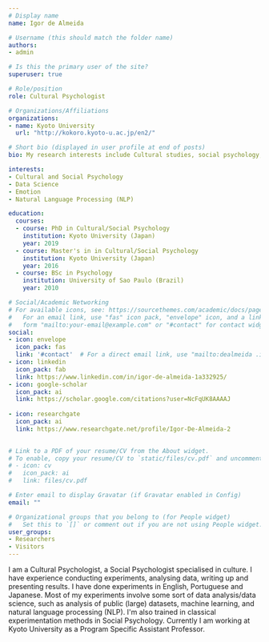 ```yaml
---
# Display name
name: Igor de Almeida

# Username (this should match the folder name)
authors:
- admin

# Is this the primary user of the site?
superuser: true

# Role/position
role: Cultural Psychologist

# Organizations/Affiliations
organizations:
- name: Kyoto University
  url: "http://kokoro.kyoto-u.ac.jp/en2/"

# Short bio (displayed in user profile at end of posts)
bio: My research interests include Cultural studies, social psychology, and data science.

interests:
- Cultural and Social Psychology
- Data Science
- Emotion
- Natural Language Processing (NLP)

education:
  courses:
  - course: PhD in Cultural/Social Psychology
    institution: Kyoto University (Japan)
    year: 2019
  - course: Master's in in Cultural/Social Psychology
    institution: Kyoto University (Japan)
    year: 2016
  - course: BSc in Psychology
    institution: University of Sao Paulo (Brazil) 
    year: 2010

# Social/Academic Networking
# For available icons, see: https://sourcethemes.com/academic/docs/page-builder/#icons
#   For an email link, use "fas" icon pack, "envelope" icon, and a link in the
#   form "mailto:your-email@example.com" or "#contact" for contact widget.
social:
- icon: envelope
  icon_pack: fas
  link: '#contact'  # For a direct email link, use "mailto:dealmeida .igor .b04@kyoto-u .jp".
- icon: linkedin
  icon_pack: fab
  link: https://www.linkedin.com/in/igor-de-almeida-1a332925/
- icon: google-scholar
  icon_pack: ai
  link: https://scholar.google.com/citations?user=NcFqUK8AAAAJ
  
- icon: researchgate
  icon_pack: ai
  link: https://www.researchgate.net/profile/Igor-De-Almeida-2
  

# Link to a PDF of your resume/CV from the About widget.
# To enable, copy your resume/CV to `static/files/cv.pdf` and uncomment the lines below.
# - icon: cv
#   icon_pack: ai
#   link: files/cv.pdf

# Enter email to display Gravatar (if Gravatar enabled in Config)
email: ""

# Organizational groups that you belong to (for People widget)
#   Set this to `[]` or comment out if you are not using People widget.
user_groups:
- Researchers
- Visitors
---
```


I am a Cultural Psychologist, a Social Psychologist specialised in culture. I have experience conducting experiments, analysing data, writing up and presenting results. I have done experiments in English, Portuguese and Japanese.
Most of my experiments involve some sort of data analysis/data science, such as analysis of public (large) datasets, machine learning, and natural language processing (NLP). I'm also trained in classical experimentation methods in Social Psychology. 
Currently I am working at Kyoto University as a Program Specific Assistant Professor.
